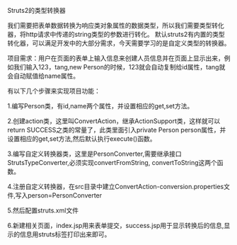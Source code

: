 Struts2的类型转换器

我们需要把表单数据转换为响应类对象属性的数据类型，所以我们需要类型转化器，将http请求中传递的string类型的参数进行转化。
默认struts2有内置的类型转化器，可以满足开发中的大部分需求，今天需要学习的是自定义类型的转换器。

项目需求：用户在页面的表单上输入信息来创建人员信息并在页面上显示出来，例如我们输入123，tang,new Person的时候，123就会自动复制给id属性，tang就会自动赋值给name属性。

有以下几个步骤来实现项目功能：

1.编写Person类，有id,name两个属性，并设置相应的get,set方法。

2.创建action类，这里叫ConvertAction，继承ActionSupport类，这样就可以return SUCCESS之类的常量了，此类里面引入private Person person属性，并设置相应的get,set方法,然后默认执行execute()函数。

3.编写自定义转换器类，这里是PersonConverter,需要继承接口StrutsTypeConverter,必须实现convertFromString, convertToString这两个函数。

4.注册自定义转换器，在src目录中建立ConvertAction-conversion.properties文件,写入person=PersonConverter

5.然后配置struts.xml文件

6.新建相关页面，index.jsp用来表单提交，success.jsp用于显示转换后的信息,显示的信息用struts标签打印出来即可。
